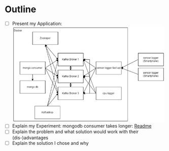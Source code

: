 # Outline
- [ ] Present my Application: ![diagram](docs/part1.drawio.png)
- [ ] Explain my Experiment: mongodb consumer takes longer: [Readme](README.md)
- [ ] Explain the problem and what solution would work with their (dis-)advantages
- [ ] Explain the solution I chose and why